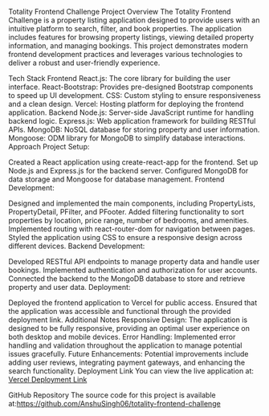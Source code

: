 Totality Frontend Challenge
Project Overview
The Totality Frontend Challenge is a property listing application designed to provide users with an intuitive platform to search, filter, and book properties. The application includes features for browsing property listings, viewing detailed property information, and managing bookings. This project demonstrates modern frontend development practices and leverages various technologies to deliver a robust and user-friendly experience.

Tech Stack
Frontend
React.js: The core library for building the user interface.
React-Bootstrap: Provides pre-designed Bootstrap components to speed up UI development.
CSS: Custom styling to ensure responsiveness and a clean design.
Vercel: Hosting platform for deploying the frontend application.
Backend
Node.js: Server-side JavaScript runtime for handling backend logic.
Express.js: Web application framework for building RESTful APIs.
MongoDB: NoSQL database for storing property and user information.
Mongoose: ODM library for MongoDB to simplify database interactions.
Approach
Project Setup:

Created a React application using create-react-app for the frontend.
Set up Node.js and Express.js for the backend server.
Configured MongoDB for data storage and Mongoose for database management.
Frontend Development:

Designed and implemented the main components, including PropertyLists, PropertyDetail, PFilter, and PFooter.
Added filtering functionality to sort properties by location, price range, number of bedrooms, and amenities.
Implemented routing with react-router-dom for navigation between pages.
Styled the application using CSS to ensure a responsive design across different devices.
Backend Development:

Developed RESTful API endpoints to manage property data and handle user bookings.
Implemented authentication and authorization for user accounts.
Connected the backend to the MongoDB database to store and retrieve property and user data.
Deployment:

Deployed the frontend application to Vercel for public access.
Ensured that the application was accessible and functional through the provided deployment link.
Additional Notes
Responsive Design: The application is designed to be fully responsive, providing an optimal user experience on both desktop and mobile devices.
Error Handling: Implemented error handling and validation throughout the application to manage potential issues gracefully.
Future Enhancements: Potential improvements include adding user reviews, integrating payment gateways, and enhancing the search functionality.
Deployment Link
You can view the live application at: [ Vercel Deployment Link](https://totality-frontend-challenge-eight.vercel.app/)

GitHub Repository
The source code for this project is available at:https://github.com/AnshuSingh06/totality-frontend-challenge
